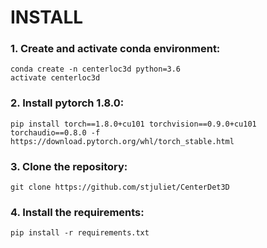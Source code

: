 # INSTALL

### 1. Create and activate conda environment:
```
conda create -n centerloc3d python=3.6
activate centerloc3d
```

### 2. Install pytorch 1.8.0:
```
pip install torch==1.8.0+cu101 torchvision==0.9.0+cu101 torchaudio==0.8.0 -f https://download.pytorch.org/whl/torch_stable.html
```

### 3. Clone the repository:
```
git clone https://github.com/stjuliet/CenterDet3D
```

### 4. Install the requirements:
```
pip install -r requirements.txt
```

